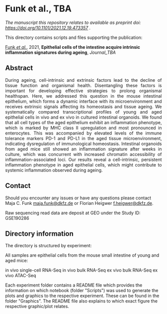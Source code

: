 # Funk et al., TBA

_The manuscript this repository relates to available as preprint doi: https://doi.org/10.1101/2021.12.19.473357 ._

This directory contains scripts and files supporting the publication: </br>

[Funk _et al._](http://LINK_TBA), 2021, **Epithelial cells of the intestine acquire intrinsic inflammation signatures during ageing**, _Journal_TBA_

## Abstract

<div style="text-align: justify; vertical-align: middle;">
During ageing, cell-intrinsic and extrinsic factors lead to the decline of tissue function and organismal health. Disentangling these factors is important for developing effective strategies to prolong organismal healthspan. Here, we addressed this question in the mouse intestinal epithelium, which forms a dynamic interface with its microenvironment and receives extrinsic signals affecting its homeostasis and tissue ageing. We systematically compared transcriptional profiles of young and aged epithelial cells in vivo and ex vivo in cultured intestinal organoids. We found that all cell types of the aged epithelium exhibit an inflammation phenotype, which is marked by MHC class II upregulation and most pronounced in enterocytes. This was accompanied by elevated levels of the immune tolerance markers PD-1 and PD-L1 in the aged tissue microenvironment, indicating dysregulation of immunological homeostasis. Intestinal organoids from aged mice still showed an inflammation signature after weeks in culture, which was concurrent with increased chromatin accessibility of inflammation-associated loci. Our results reveal a cell-intrinsic, persistent inflammation phenotype in aged epithelial cells, which might contribute to systemic inflammation observed during ageing.
</div>

## Contact

Should you encounter any issues or have any questions please contact Maja C. Funk <maja.funk@dkfz.de> or Florian Heigwer <f.heigwer@dkfz.de>.

Raw sequencing read data are deposit at GEO under the Study ID: GSE190286


## Directory information

The directory is structured by experiment:

All samples are epithelial cells from the mouse small intestine of young and aged mice:

in vivo single-cell RNA-Seq
in vivo bulk RNA-Seq
ex vivo bulk RNA-Seq
ex vivo ATAC-Seq

Each experiment folder contains a README file which provides the information on which notebook (folder "Scripts") was used to generate the plots and graphics to the respective experiment. These can be found in the folder "Graphics". The README file also explains to which exact figure the respective graphic/plot relates. 
